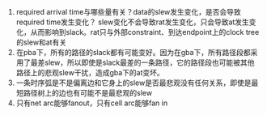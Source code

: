 1. required arrival time与哪些量有关？data的slew发生变化，是否会导致required time发生变化？
   slew变化不会导致rat发生变化，只会导致at发生变化，从而影响到slack。rat只与外部constraint、到达endpoint上的clock tree的slew和at有关
2. 在pba下，所有的路径的slack都有可能变好。因为在gba下，所有路径段都采用了最差slew，所以即使是slack最差的一条路径，它的路径段也可能被其他路径上的悲观slew干扰，造成gba下的at变坏。
3. 一条时序弧是不是偏离边和它身上的slew是否最悲观没有任何关系，即使是最短路径树上的边也有可能不是最悲观的slew
4. 只有net arc能够fanout，只有cell arc能够fan in
